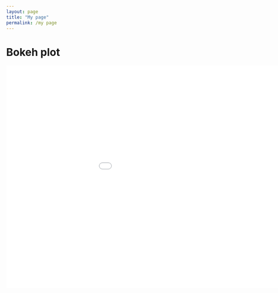 ```yaml
---
layout: page
title: "My page"
permalink: /my page
---
```



# Bokeh plot

<embed
       type="text/html" 
       src="/Bokeh/crime.html"
       width="1100"
       height="600">
</embed>